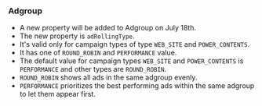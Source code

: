 ### Adgroup
* A new property will be added to Adgroup on July 18th.
* The new property is `adRollingType`.
* It's valid only for campaign types of type `WEB_SITE` and `POWER_CONTENTS`.
* It has one of `ROUND_ROBIN` and `PERFORMANCE` value.
* The default value for campaign types `WEB_SITE` and `POWER_CONTENTS` is `PERFORMANCE` and other types are `ROUND_ROBIN`.
* `ROUND_ROBIN` shows all ads in the same adgroup evenly.
* `PERFORMANCE` prioritizes the best performing ads within the same adgroup to let them appear first.
